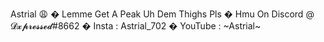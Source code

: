 Astrial 😩
� Lemme Get A Peak Uh Dem Thighs Pls
� Hmu On Discord @ 𝓓𝔁𝓹𝓻𝓮𝓼𝓼𝓮𝓭#8662
� Insta : Astrial_702
� YouTube : ~Astrial~




